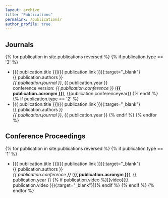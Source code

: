 ```yaml
---
layout: archive
title: "Publications"
permalink: /publications/
author_profile: true
---
```


<!-- {% if site.author.googlescholar %}
  <div class="wordwrap">You can also find my articles on <a href="{{site.author.googlescholar}}">my Google Scholar profile</a>.</div>
{% endif %}

{% include base_path %}

{% for post in site.publications reversed %}
  {% include archive-single.html %}
{% endfor %} -->


## Journals

<!-- {% assign sorted_journal_publications = site.publications.journals reversed %} -->

{% for publication in site.publications reversed %}
{% if publication.type == '3' %}
*  [{{ publication.title }}]({{ publication.link }}){:target="_blank"}  
   {{ publication.authors }}  
   _{{ publication.journal }}_, {{ publication.year }}  
   conference version: _{{ publication.conference }}_ (**{{ publication.acronym }}**), {{publication.conferenceyear}}
{% endif %}
{% if publication.type == '2' %}
*  [{{ publication.title }}]({{ publication.link }}){:target="_blank"}  
   {{ publication.authors }}  
   _{{ publication.journal }}_, {{ publication.year }}
{% endif %}
{% endfor %}


## Conference Proceedings
{% for publication in site.publications reversed %}
{% if publication.type == '1' %}
*  [{{ publication.title }}]({{ publication.link }}){:target="_blank"}  
   {{ publication.authors }}  
   _{{ publication.conference }}_ (**{{ publication.acronym }}**), {{ publication.year }} {% if publication.video %}[[video]({{ publication.video }}){:target="_blank"}]{% endif %}
{% endif %}
{% endfor %}
